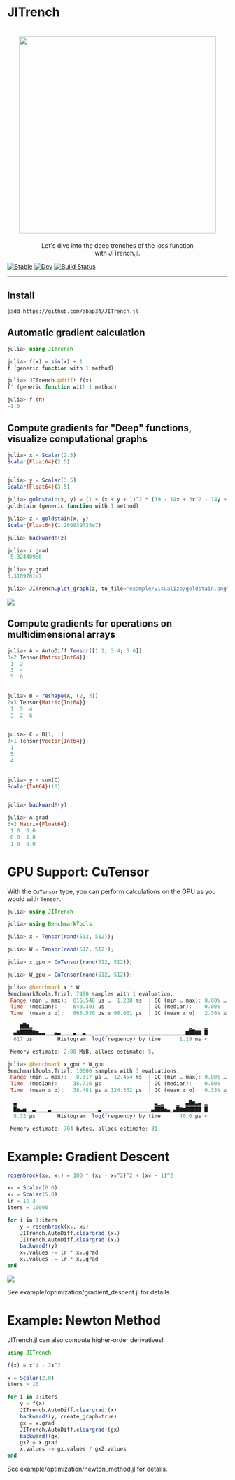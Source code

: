 # JITrench


<h1 align="center">
  <img src=https://cdn.discordapp.com/attachments/810478331790491681/855768153913425930/unknown.png  width=450><br/>
</h1>
<p align="center">Let's dive into the deep trenches of the loss function <br>with JITrench.jl.</b></p>

[![Stable](https://img.shields.io/badge/docs-stable-blue.svg)](https://abap34.github.io/JITrench.jl/stable)
[![Dev](https://img.shields.io/badge/docs-dev-blue.svg)](https://abap34.github.io/JITrench.jl/dev)
[![Build Status](https://travis-ci.com/abap34/JITrench.jl.svg?branch=master)](https://travis-ci.com/abap34/JITrench.jl)


---

## Install
```
]add https://github.com/abap34/JITrench.jl
```

## Automatic gradient calculation


```julia                                                 
julia> using JITrench

julia> f(x) = sin(x) + 1
f (generic function with 1 method)

julia> JITrench.@diff! f(x)
f′ (generic function with 1 method)

julia> f′(π)
-1.0
```


## Compute gradients for "Deep" functions, visualize computational graphs

```julia
julia> x = Scalar(2.5)
Scalar{Float64}(2.5) 


julia> y = Scalar(3.5)
Scalar{Float64}(3.5) 

julia> goldstain(x, y) = (1 + (x + y + 1)^2 * (19 - 14x + 3x^2 - 14y + 6x*y + 3y^2)) *  (30 + (2x - 3y)^2 * (18 - 32x + 12x^2 + 48y - 36x*y + 27*y^2))
goldstain (generic function with 1 method)

julia> z = goldstain(x, y)
Scalar{Float64}(1.260939725e7) 

julia> backward!(z)

julia> x.grad
-5.324409e6

julia> y.grad
3.3109701e7

julia> JITrench.plot_graph(z, to_file="example/visualize/goldstain.png")
```

![](example/visualize/goldstain.png)

## Compute gradients for operations on multidimensional arrays


```julia
julia> A = AutoDiff.Tensor([1 2; 3 4; 5 6])
3×2 Tensor{Matrix{Int64}}: 
 1  2
 3  4
 5  6 
 

julia> B = reshape(A, (2, 3))
2×3 Tensor{Matrix{Int64}}: 
 1  5  4
 3  2  6 
 

julia> C = B[1, :]
3×1 Tensor{Vector{Int64}}: 
 1
 5
 4 
 

julia> y = sum(C)
Scalar{Int64}(10) 


julia> backward!(y)

julia> A.grad
3×2 Matrix{Float64}:
 1.0  0.0
 0.0  1.0
 1.0  0.0
```

# GPU Support: CuTensor

With the `CuTensor` type, you can perform calculations on the GPU as you would with `Tensor`.

```julia
julia> using JITrench

julia> using BenchmarkTools

julia> x = Tensor(rand(512, 512));

julia> W = Tensor(rand(512, 512));

julia> x_gpu = CuTensor(rand(512, 512));

julia> W_gpu = CuTensor(rand(512, 512));

julia> @benchmark x * W
BenchmarkTools.Trial: 7490 samples with 1 evaluation.
 Range (min … max):  616.548 μs …  1.238 ms  ┊ GC (min … max): 0.00% … 47.29%
 Time  (median):     649.301 μs              ┊ GC (median):    0.00%
 Time  (mean ± σ):   665.530 μs ± 90.051 μs  ┊ GC (mean ± σ):  2.36% ±  7.64%

    ▆█▆▂                                                  ▁    ▁
  ▄▇████▇▆▃▃▁▁▁▄▃▁▁▁▁▃▁▁▃▁▁▁▁▁▁▁▁▁▁▁▁▁▁▁▁▁▁▁▁▁▁▁▁▁▁▁▁▁▁▁▁▆██▇▇ █
  617 μs        Histogram: log(frequency) by time      1.19 ms <

 Memory estimate: 2.00 MiB, allocs estimate: 5.

julia> @benchmark x_gpu * W_gpu
BenchmarkTools.Trial: 10000 samples with 3 evaluations.
 Range (min … max):   8.317 μs …  12.454 ms  ┊ GC (min … max): 0.00% … 10.13%
 Time  (median):     38.716 μs               ┊ GC (median):    0.00%
 Time  (mean ± σ):   38.481 μs ± 124.332 μs  ┊ GC (mean ± σ):  0.33% ±  0.10%

  ▄                                            ▃▁▂    ▁  ▄█▆▃▄ ▂
  █▅▄▅▁▁▃▁▁▁▁▃▁▁▁▁▁▁▁▁▁▁▁▁▁▁▁▃▁▁▁▁▁▁▁▁▁▁▁▁▁▁▁▁▄███▅▄▁▄█▇▆█████ █
  8.32 μs       Histogram: log(frequency) by time      40.6 μs <

 Memory estimate: 704 bytes, allocs estimate: 31.
```




# Example: Gradient Descent

```julia
rosenbrock(x₀, x₁) = 100 * (x₁ - x₀^2)^2 + (x₀ - 1)^2

x₀ = Scalar(0.0)
x₁ = Scalar(5.0)
lr = 1e-3
iters = 10000

for i in 1:iters    
    y = rosenbrock(x₀, x₁)
    JITrench.AutoDiff.cleargrad!(x₀)
    JITrench.AutoDiff.cleargrad!(x₁)
    backward!(y)
    x₀.values -= lr * x₀.grad
    x₁.values -= lr * x₁.grad
end
```

![](example/visualize/gradient_decent.gif)

See example/optimization/gradient_descent.jl for details.

# Example: Newton Method

JITrench.jl can also compute higher-order derivatives!

```julia
using JITrench

f(x) = x^4 - 2x^2

x = Scalar(2.0)
iters = 10

for i in 1:iters    
    y = f(x)
    JITrench.AutoDiff.cleargrad!(x)
    backward!(y, create_graph=true)
    gx = x.grad
    JITrench.AutoDiff.cleargrad!(gx)
    backward!(gx)
    gx2 = x.grad
    x.values -= gx.values / gx2.values
end
```

See example/optimization/newton_method.jl for details.